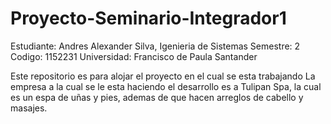 # Proyecto-Seminario-Integrador1

Estudiante: Andres Alexander Silva, Igenieria de Sistemas
Semestre: 2
Codigo: 1152231
Universidad: Francisco de Paula Santander

Este repositorio es para alojar el proyecto en el cual se esta trabajando
La empresa a la cual se le esta haciendo el desarrollo es a Tulipan Spa, la cual
es un espa de uñas y pies, ademas de que hacen arreglos de cabello y masajes.
